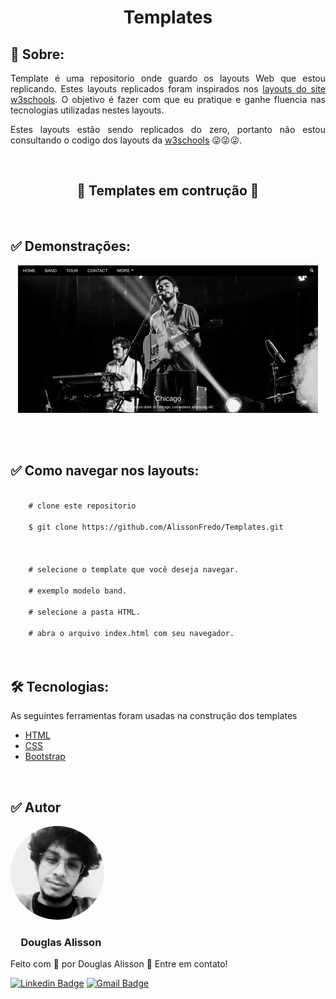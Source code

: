 <h1 align="center">Templates</h1>
<h2>&#x1F4D2; Sobre:</h2>
<p align="justify">Template é uma repositorio onde guardo os layouts Web que estou replicando. Estes layouts replicados foram inspirados nos <a href="https://www.w3schools.com/css/css_rwd_templates.asp">layouts do site w3schools</a>. O objetivo é fazer com que eu pratique e ganhe fluencia nas tecnologias utilizadas nestes layouts.</p>

<p align="justify">Estes layouts estão sendo replicados do zero, portanto não estou consultando o codigo dos layouts da <a href="https://www.w3schools.com/">w3schools</a> &#x1F61C;&#x1F61C;&#x1F61C;.</p>
<br>
<h2 align="center">&#x1F6A7 Templates em contrução &#x1F6A7</h2>
<br>
 <h2>&#x2705 Demonstrações:</h2>
 <p align="center"><img src="screenshots/giphy.gif" alt=""></p>
 
 <br><br>
<h2>&#x2705 Como navegar nos layouts:</h2>
<code>
    # clone este repositorio <br>
    $ git clone https://github.com/AlissonFredo/Templates.git
    <br><br>
    # selecione o template que você deseja navegar.<br>
    # exemplo modelo band.<br>
    # selecione a pasta HTML.<br>
    # abra o arquivo index.html com seu navegador.
</code>
<br><br>
<h2>&#x1F6E0 Tecnologias:</h2>
<p align="justify">As seguintes ferramentas foram usadas na construção dos templates</p>
<ul>
    <li><a href="https://developer.mozilla.org/pt-BR/docs/Web/HTML">HTML</a></li>
    <li><a href="https://developer.mozilla.org/pt-BR/docs/Web/CSS">CSS</a></li>
    <li><a href="https://getbootstrap.com/">Bootstrap</a></li>
</ul>
<br>
<h2>&#x2705 Autor</h2>
<img style="border-radius: 50%;" src="screenshots/perfil.jpeg" width="150px;" alt="">
<h3 style="padding-left: 1em;">Douglas Alisson</h3>
<p>Feito com &#x1F499 por Douglas Alisson &#x1F44B Entre em contato!</p>

[![Linkedin Badge](https://img.shields.io/badge/-Douglas-blue?style=flat-square&logo=Linkedin&logoColor=white&link=https://www.linkedin.com/in/douglas-alisson-da-silva-fredo-6593211a5/)](https://www.linkedin.com/in/douglas-alisson-da-silva-fredo-6593211a5/) 
[![Gmail Badge](https://img.shields.io/badge/-douglasalissonsf@gmail.com-c14438?style=flat-square&logo=Gmail&logoColor=white&link=mailto:douglasalissonsf@gmail.com)](mailto:douglasalissonsf@gmail.com)




